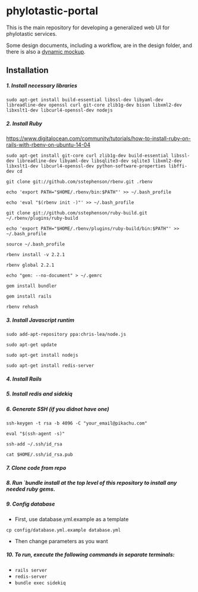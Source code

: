 # phylotastic-portal

This is the main repository for developing a generalized web UI for phylotastic services.  

Some design documents, including a workflow, are in the design folder, and there is also a [dynamic mockup](http://lumzy.com/access/?id=FC2B5EEE16DB5F9E5192490824153E60). 

## Installation 

##### 1. Install necessary libraries

`sudo apt-get install build-essential libssl-dev libyaml-dev libreadline-dev openssl curl git-core zlib1g-dev bison libxml2-dev libxslt1-dev libcurl4-openssl-dev nodejs`

##### 2. Install Ruby

https://www.digitalocean.com/community/tutorials/how-to-install-ruby-on-rails-with-rbenv-on-ubuntu-14-04

`sudo apt-get install git-core curl zlib1g-dev build-essential libssl-dev libreadline-dev libyaml-dev libsqlite3-dev sqlite3 libxml2-dev libxslt1-dev libcurl4-openssl-dev python-software-properties libffi-dev
cd`

`git clone git://github.com/sstephenson/rbenv.git .rbenv`

`echo 'export PATH="$HOME/.rbenv/bin:$PATH"' >> ~/.bash_profile`

`echo 'eval "$(rbenv init -)"' >> ~/.bash_profile`

`git clone git://github.com/sstephenson/ruby-build.git ~/.rbenv/plugins/ruby-build`

`echo 'export PATH="$HOME/.rbenv/plugins/ruby-build/bin:$PATH"' >> ~/.bash_profile`

`source ~/.bash_profile`

`rbenv install -v 2.2.1`

`rbenv global 2.2.1`

`echo "gem: --no-document" > ~/.gemrc`

`gem install bundler`

`gem install rails`

`rbenv rehash`

##### 3. Install Javascript runtim

`sudo add-apt-repository ppa:chris-lea/node.js`

`sudo apt-get update`

`sudo apt-get install nodejs`

`sudo apt-get install redis-server`

##### 4. Install Rails

##### 5. Install redis and sidekiq

##### 6. Generate SSH (if you didnot have one)

`ssh-keygen -t rsa -b 4096 -C "your_email@pikachu.com"`

`eval "$(ssh-agent -s)"`

`ssh-add ~/.ssh/id_rsa`

`cat $HOME/.ssh/id_rsa.pub`

##### 7. Clone code from repo

##### 8. Run `bundle install at the top level of this repository to install any needed ruby gems. 

##### 9. Config database
  * First, use database.yml.example as a template 
  
  `cp config/database.yml.example database.yml`
  
  * Then change parameters as you want
  
##### 10. To run, execute the following commands in separate terminals: 
  * `rails server`
  * `redis-server`
  * `bundle exec sidekiq`

